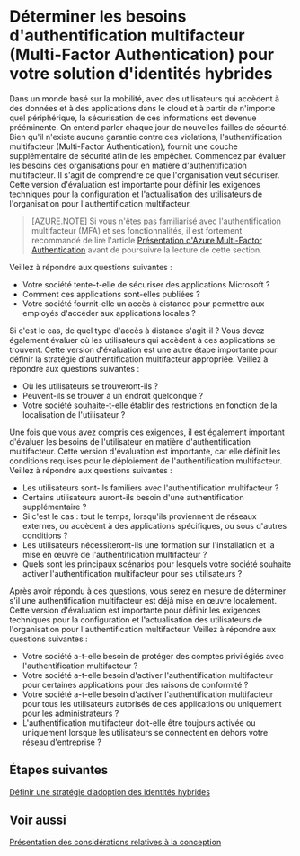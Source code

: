 <properties
	pageTitle="Considérations relatives à la conception d’identités hybrides Azure Active Directory : déterminer les exigences en matière d’authentification multifacteur"
	description="Avec le contrôle d’accès conditionnel, Azure Active Directory vérifie les conditions spécifiques que vous choisissez lors de l’authentification de l’utilisateur et avant d’autoriser l’accès à l’application. Une fois que ces conditions sont remplies, l’utilisateur est authentifié et autorisé à accéder à l’application."
	documentationCenter=""
	services="active-directory"
	authors="femila"
	manager="billmath"
	editor=""/>

<tags
	ms.service="active-directory"
	ms.devlang="na"
	ms.topic="article"
    ms.tgt_pltfrm="na"
    ms.workload="identity" 
	ms.date="03/04/2016"
	ms.author="billmath"/>

# Déterminer les besoins d'authentification multifacteur (Multi-Factor Authentication) pour votre solution d'identités hybrides

Dans un monde basé sur la mobilité, avec des utilisateurs qui accèdent à des données et à des applications dans le cloud et à partir de n'importe quel périphérique, la sécurisation de ces informations est devenue prééminente. On entend parler chaque jour de nouvelles failles de sécurité. Bien qu'il n'existe aucune garantie contre ces violations, l'authentification multifacteur (Multi-Factor Authentication), fournit une couche supplémentaire de sécurité afin de les empêcher. Commencez par évaluer les besoins des organisations pour en matière d'authentification multifacteur. Il s'agit de comprendre ce que l'organisation veut sécuriser. Cette version d'évaluation est importante pour définir les exigences techniques pour la configuration et l'actualisation des utilisateurs de l'organisation pour l'authentification multifacteur.

>[AZURE.NOTE]
Si vous n'êtes pas familiarisé avec l'authentification multifacteur (MFA) et ses fonctionnalités, il est fortement recommandé de lire l'article [Présentation d'Azure Multi-Factor Authentication](../multi-factor-authentication/multi-factor-authentication.md) avant de poursuivre la lecture de cette section.

Veillez à répondre aux questions suivantes :

- Votre société tente-t-elle de sécuriser des applications Microsoft ? 
- Comment ces applications sont-elles publiées ?
- Votre société fournit-elle un accès à distance pour permettre aux employés d'accéder aux applications locales ?

Si c'est le cas, de quel type d'accès à distance s'agit-il ? Vous devez également évaluer où les utilisateurs qui accèdent à ces applications se trouvent. Cette version d'évaluation est une autre étape importante pour définir la stratégie d'authentification multifacteur appropriée. Veillez à répondre aux questions suivantes :

- Où les utilisateurs se trouveront-ils ?
- Peuvent-ils se trouver à un endroit quelconque ?
- Votre société souhaite-t-elle établir des restrictions en fonction de la localisation de l'utilisateur ?

Une fois que vous avez compris ces exigences, il est également important d'évaluer les besoins de l'utilisateur en matière d'authentification multifacteur. Cette version d'évaluation est importante, car elle définit les conditions requises pour le déploiement de l'authentification multifacteur. Veillez à répondre aux questions suivantes :

- Les utilisateurs sont-ils familiers avec l'authentification multifacteur ?
- Certains utilisateurs auront-ils besoin d'une authentification supplémentaire ?  
 - Si c'est le cas : tout le temps, lorsqu'ils proviennent de réseaux externes, ou accèdent à des applications spécifiques, ou sous d'autres conditions ?
- Les utilisateurs nécessiteront-ils une formation sur l'installation et la mise en œuvre de l'authentification multifacteur ?
- Quels sont les principaux scénarios pour lesquels votre société souhaite activer l'authentification multifacteur pour ses utilisateurs ?

Après avoir répondu à ces questions, vous serez en mesure de déterminer s'il une authentification multifacteur est déjà mise en œuvre localement. Cette version d'évaluation est importante pour définir les exigences techniques pour la configuration et l'actualisation des utilisateurs de l'organisation pour l'authentification multifacteur. Veillez à répondre aux questions suivantes :

- Votre société a-t-elle besoin de protéger des comptes privilégiés avec l'authentification multifacteur ?
- Votre société a-t-elle besoin d'activer l'authentification multifacteur pour certaines applications pour des raisons de conformité ?
- Votre société a-t-elle besoin d'activer l'authentification multifacteur pour tous les utilisateurs autorisés de ces applications ou uniquement pour les administrateurs ?
- L'authentification multifacteur doit-elle être toujours activée ou uniquement lorsque les utilisateurs se connectent en dehors votre réseau d'entreprise ?


## Étapes suivantes
[Définir une stratégie d’adoption des identités hybrides](active-directory-hybrid-identity-design-considerations-identity-adoption-strategy.md)


## Voir aussi
[Présentation des considérations relatives à la conception](active-directory-hybrid-identity-design-considerations-overview.md)

<!------HONumber=AcomDC_0309_2016-->